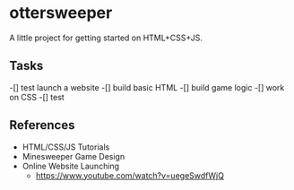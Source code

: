 # ottersweeper
 
A little project for getting started on HTML+CSS+JS.

## Tasks
-[] test launch a website
-[] build basic HTML
-[] build game logic
-[] work on CSS
-[] test

## References

- HTML/CSS/JS Tutorials
- Minesweeper Game Design
- Online Website Launching
    - https://www.youtube.com/watch?v=uegeSwdfWjQ
